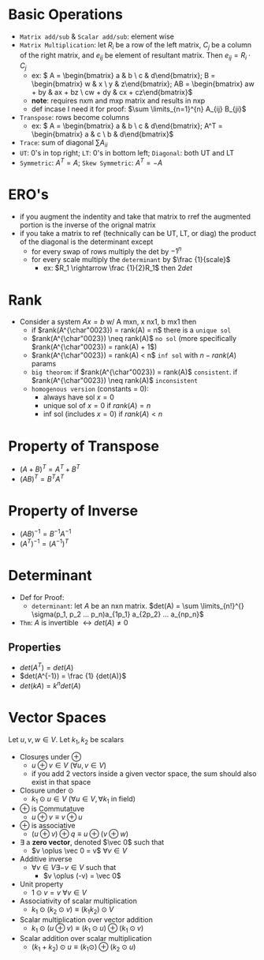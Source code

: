 # Basic Operations
- `Matrix add/sub` & `Scalar add/sub`: element wise
- `Matrix Multiplication`: let $R_i$ be a row of the left matrix, $C_j$ be a column of the right matrix, and $e_{ij}$ be element of resultant matrix. Then $e_{ij} = R_i \cdot C_j$
    - ex: $ A = \begin{bmatrix} a & b \\ c & d\end{bmatrix}; B = \begin{bmatrix} w & x \\ y & z\end{bmatrix}; AB = \begin{bmatrix} aw + by & ax + bz \\ cw + dy & cx + cz\end{bmatrix}$
    - **note**: requires nxm and mxp matrix and results in nxp
    - def incase I need it for proof: $\sum \limits_{n=1}^{n} A_{ij} B_{ji}$
- `Transpose`: rows become columns
    - ex: $ A = \begin{bmatrix} a & b \\ c & d\end{bmatrix}; A^T = \begin{bmatrix} a & c \\ b & d\end{bmatrix}$
- `Trace`: sum of diagonal $\sum A_{ii}$
- `UT`: 0's in top right; `LT`: 0's in bottom left; `Diagonal`: both UT and LT
- `Symmetric`: $A^T = A$; `Skew Symmetric`: $A^T = - A$

# ERO's
- if you augment the indentity and take that matrix to rref the augmented portion is the inverse of the orignal matrix
- if you take a matrix to ref (technically can be UT, LT, or diag) the product of the diagonal is the determinant except
    - for every swap of rows multiply the det by $-1^n$
    - for every scale multiply the `determinant` by $\frac {1}{scale}$
        - ex: $R_1 \rightarrow \frac {1}{2}R_1$ then $2det$

# Rank
- Consider a system $Ax = b$ w/ A mxn, x nx1, b mx1 then
    - if $rank(A^{\char"0023}) = rank(A) = n$ there is a `unique sol`
    - $rank(A^{\char"0023}) \neq rank(A)$ `no sol` (more specifically $rank(A^{\char"0023}) = rank(A) + 1$)
    - $rank(A^{\char"0023}) = rank(A) < n$ `inf sol` with $n - rank(A)$ params
    - `big theorom`: if $rank(A^{\char"0023}) = rank(A)$ `consistent`. if $rank(A^{\char"0023}) \neq rank(A)$ `inconsistent`
    - `homogenous version` (constants = 0):
        - always have sol $x = 0$
        - unique sol of $x = 0$ if $rank(A) = n$
        - inf sol (includes $x = 0$) if $rank(A) < n$

# Property of Transpose
- $(A + B)^T = A^T + B^T$
- $(AB)^T = B^T A^T$

# Property of Inverse
- $(AB)^{-1} = B^{-1} A^{-1}$
- $(A^T)^{-1} = (A^{-1})^T$

# Determinant
- Def for Proof:
    - `determinant`: let $A$ be an nxn matrix. $det(A) = \sum \limits_{n!}^{} \sigma(p_1, p_2 ... p_n)a_{1p_1} a_{2p_2} ... a_{np_n}$
- `Thm`: $A$ is invertible $\leftrightarrow det(A) \neq 0$

## Properties
- $det(A^T) = det(A)$
- $det(A^{-1}) = \frac {1} {det(A)}$
- $det(kA) = k^n det(A)$

# Vector Spaces
Let $u, v, w \in V$. Let $k_1, k_2$ be scalars
- Closures under $\oplus$
    - $u \oplus v \in V$ ($\forall u, v \in V$)
    - if you add 2 vectors inside a given vector space, the sum should also exist in that space
- Closure under $\odot$
    - $k_1 \odot u \in V$ ($\forall u \in V, \forall k_1$ in field)
- $\oplus$ is Commutatuve
    - $u \oplus v \equiv v \oplus u$
- $\oplus$ is associative
    - $(u \oplus v) \oplus q \equiv u \oplus (v \oplus w)$
- $\exists$ a **zero vector**, denoted $\vec 0$ such that
    - $v \oplus \vec 0 = v$ $\forall v \in V$
- Additive inverse
    - $\forall v \in V \exists -v \in V$ such that
        - $v \oplus (-v) = \vec 0$
- Unit property
    - $1 \odot v = v$ $\forall v \in V$
- Associativity of scalar multiplication
    - $k_1 \odot (k_2 \odot v) \equiv (k_1 k_2) \odot V$
- Scalar multiplication over vector addition
    - $k_1 \odot (u \oplus v) \equiv (k_1 \odot u) \oplus (k_1 \odot v)$
- Scalar addition over scalar multiplication
    - $(k_1 + k_2) \odot u \equiv (k_1 \odot) \oplus (k_2 \odot u)$